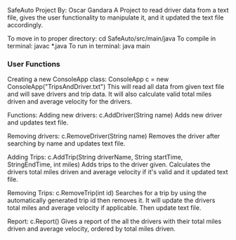 SafeAuto Project
By: Oscar Gandara
A Project to read driver data from a text file, gives the user functionality to manipulate it, and it updated the text file accordingly.

To move in to proper directory: cd SafeAuto/src/main/java
To compile in terminal: javac *.java
To run in terminal: java main

### User Functions ###


Creating a new ConsoleApp class:
  ConsoleApp c = new ConsoleApp("TripsAndDriver.txt")
This will read all data from given text file and will save drivers and trip data. It will also calculate valid total miles driven and average velocity for the drivers.

Functions:
Adding new drivers:
  c.AddDriver(String name)
 Adds new driver and updates text file.
 
 Removing drivers:
    c.RemoveDriver(String name)
 Removes the driver after searching by name and updates text file.
 
 Adding Trips:
  c.AddTrip(String driverName, String startTime, StringEndTime, int miles)
 Adds trips to the driver given. Calculates the drivers total miles driven and average velocity if it's valid and it updated text file.
 
 Removing Trips:
  c.RemoveTrip(int id)
 Searches for a trip by using the automatically generated trip id then removes it. It will update the drivers total miles and average velocity if applicable.
 Then update text file.
 
 Report:
  c.Report()
 Gives a report of the all the drivers with their total miles driven and average velocity, ordered by total miles driven.
    
    
   
